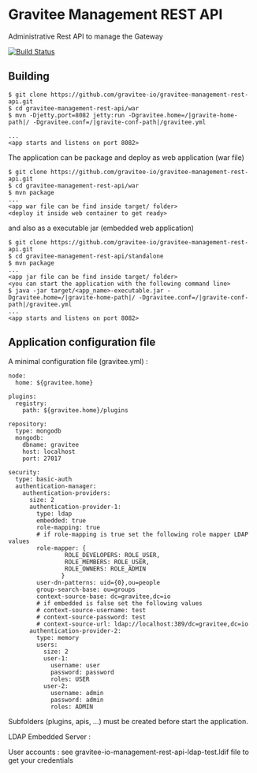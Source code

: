 # Gravitee Management REST API

Administrative Rest API to manage the Gateway

[![Build Status](http://build.gravitee.io/jenkins/buildStatus/icon?job=gravitee-management-rest-api)](http://build.gravitee.io/jenkins/view/Tous/job/gravitee-management-rest-api/)

## Building

```
$ git clone https://github.com/gravitee-io/gravitee-management-rest-api.git
$ cd gravitee-management-rest-api/war
$ mvn -Djetty.port=8082 jetty:run -Dgravitee.home=/|gravite-home-path|/ -Dgravitee.conf=/|gravite-conf-path|/gravitee.yml

...
<app starts and listens on port 8082>
```
The application can be package and deploy as web application (war file)
```
$ git clone https://github.com/gravitee-io/gravitee-management-rest-api.git
$ cd gravitee-management-rest-api/war
$ mvn package
...
<app war file can be find inside target/ folder>
<deploy it inside web container to get ready>
```
and also as a executable jar (embedded web application)
```
$ git clone https://github.com/gravitee-io/gravitee-management-rest-api.git
$ cd gravitee-management-rest-api/standalone
$ mvn package
...
<app jar file can be find inside target/ folder>
<you can start the application with the following command line>
$ java -jar target/<app_name>-executable.jar -Dgravitee.home=/|gravite-home-path|/ -Dgravitee.conf=/|gravite-conf-path|/gravitee.yml
...
<app starts and listens on port 8082>
```
## Application configuration file

A minimal configuration file (gravitee.yml) :

```
node:
  home: ${gravitee.home}

plugins:
  registry:
    path: ${gravitee.home}/plugins

repository:
  type: mongodb
  mongodb:
    dbname: gravitee
    host: localhost
    port: 27017

security:
  type: basic-auth
  authentication-manager:
    authentication-providers:
      size: 2
      authentication-provider-1:
        type: ldap
        embedded: true
        role-mapping: true		
        # if role-mapping is true set the following role mapper LDAP values
        role-mapper: {
                ROLE_DEVELOPERS: ROLE_USER,
                ROLE_MEMBERS: ROLE_USER,
                ROLE_OWNERS: ROLE_ADMIN
               }
        user-dn-patterns: uid={0},ou=people
        group-search-base: ou=groups
        context-source-base: dc=gravitee,dc=io
        # if embedded is false set the following values 
        # context-source-username: test
        # context-source-password: test
        # context-source-url: ldap://localhost:389/dc=gravitee,dc=io
      authentication-provider-2:
        type: memory
        users:
          size: 2
          user-1:
            username: user
            password: password
            roles: USER
          user-2:
            username: admin
            password: admin
            roles: ADMIN
```
Subfolders (plugins, apis, ...) must be created before start the application.

LDAP Embedded Server :

User accounts : see gravitee-io-management-rest-api-ldap-test.ldif file to get your credentials
